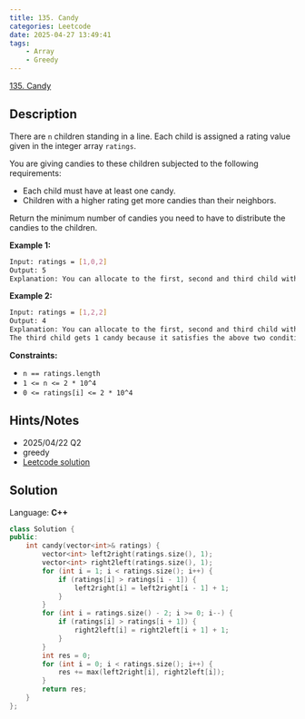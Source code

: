 ```yaml
---
title: 135. Candy
categories: Leetcode
date: 2025-04-27 13:49:41
tags:
    - Array
    - Greedy
---
```


[135. Candy](https://leetcode.com/problems/candy/description/?envType=company&envId=tiktok&favoriteSlug=tiktok-six-months)

## Description

There are `n` children standing in a line. Each child is assigned a rating value given in the integer array `ratings`.

You are giving candies to these children subjected to the following requirements:

- Each child must have at least one candy.
- Children with a higher rating get more candies than their neighbors.

Return the minimum number of candies you need to have to distribute the candies to the children.

**Example 1:**

```bash
Input: ratings = [1,0,2]
Output: 5
Explanation: You can allocate to the first, second and third child with 2, 1, 2 candies respectively.
```

**Example 2:**

```bash
Input: ratings = [1,2,2]
Output: 4
Explanation: You can allocate to the first, second and third child with 1, 2, 1 candies respectively.
The third child gets 1 candy because it satisfies the above two conditions.
```

**Constraints:**

- `n == ratings.length`
- `1 <= n <= 2 * 10^4`
- `0 <= ratings[i] <= 2 * 10^4`

## Hints/Notes

- 2025/04/22 Q2
- greedy
- [Leetcode solution](https://leetcode.com/problems/candy/editorial)

## Solution

Language: **C++**

```C++
class Solution {
public:
    int candy(vector<int>& ratings) {
        vector<int> left2right(ratings.size(), 1);
        vector<int> right2left(ratings.size(), 1);
        for (int i = 1; i < ratings.size(); i++) {
            if (ratings[i] > ratings[i - 1]) {
                left2right[i] = left2right[i - 1] + 1;
            }
        }
        for (int i = ratings.size() - 2; i >= 0; i--) {
            if (ratings[i] > ratings[i + 1]) {
                right2left[i] = right2left[i + 1] + 1;
            }
        }
        int res = 0;
        for (int i = 0; i < ratings.size(); i++) {
            res += max(left2right[i], right2left[i]);
        }
        return res;
    }
};
```
